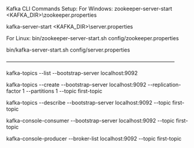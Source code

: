 Kafka CLI Commands
Setup:
For Windows:
zookeeper-server-start <KAFKA_DIR>\zookeeper.properties

kafka-server-start <KAFKA_DIR>\server.properties

For Linux:
bin/zookeeper-server-start.sh config/zookeeper.properties

bin/kafka-server-start.sh config/server.properties



————————————————————————————————


kafka-topics --list --bootstrap-server localhost:9092

kafka-topics --create --bootstrap-server localhost:9092 --replication-factor 1 --partitions 1 --topic first-topic

kafka-topics --describe --bootstrap-server localhost:9092 --topic first-topic

kafka-console-consumer --bootstrap-server localhost:9092 --topic first-topic

kafka-console-producer --broker-list localhost:9092 --topic first-topic

